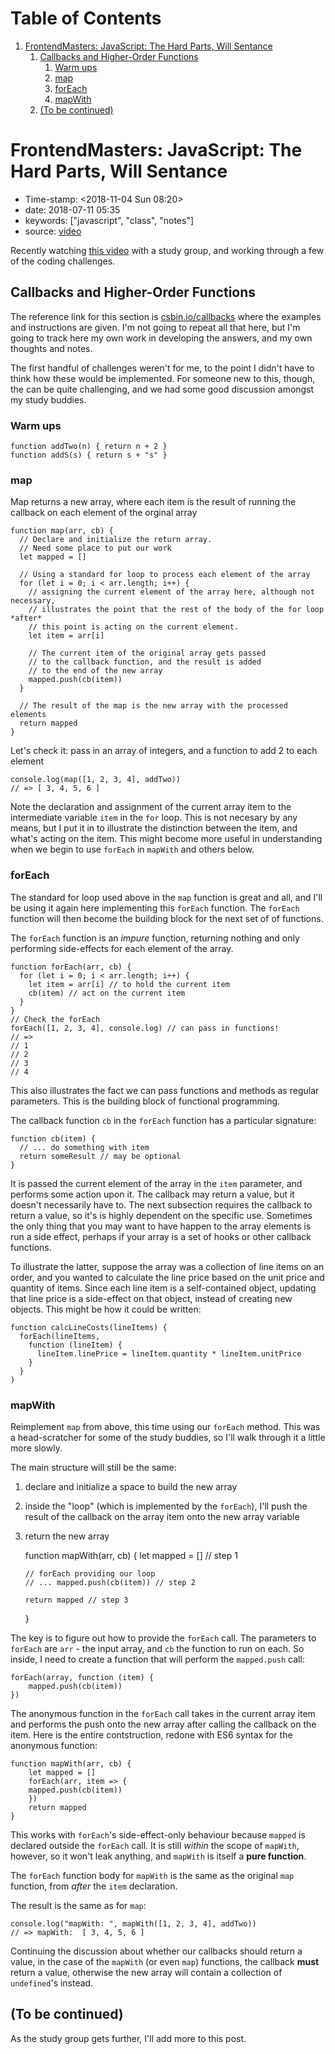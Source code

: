 
# Table of Contents

1.  [FrontendMasters: JavaScript: The Hard Parts, Will Sentance](#org5c92d76)
    1.  [Callbacks and Higher-Order Functions](#org80e3c58)
        1.  [Warm ups](#orgbe6d188)
        2.  [map](#org9639a9b)
        3.  [forEach](#orgb6558a2)
        4.  [mapWith](#org634b817)
    2.  [(To be continued)](#org08ee52a)


<a id="org5c92d76"></a>

# FrontendMasters: JavaScript: The Hard Parts, Will Sentance

-   Time-stamp: <span class="timestamp-wrapper"><span class="timestamp">&lt;2018-11-04 Sun 08:20&gt;</span></span>
-   date: 2018-07-11 05:35
-   keywords: ["javascript", "class", "notes"]
-   source: [video](https://frontendmasters.com/courses/javascript-hard-parts/)

Recently watching [this video](https://frontendmasters.com/courses/javascript-hard-parts/) with a study group, and working through a few of the coding challenges.


<a id="org80e3c58"></a>

## Callbacks and Higher-Order Functions

The reference link for this section is [csbin.io/callbacks](https://csbin.io/callbacks) where the examples and instructions are given. I'm not going to repeat all that here, but I'm going to track here my own work in developing the answers, and my own thoughts and notes.

The first handful of challenges weren't for me, to the point I didn't have to think how these would be implemented. For someone new to this, though, the can be quite challenging, and we had some good discussion amongst my study buddies.


<a id="orgbe6d188"></a>

### Warm ups

    function addTwo(n) { return n + 2 }
    function addS(s) { return s + "s" }


<a id="org9639a9b"></a>

### map

Map returns a new array, where each item is the result of running the callback on each element of the orginal array

    function map(arr, cb) {
      // Declare and initialize the return array.
      // Need some place to put our work
      let mapped = []
    
      // Using a standard for loop to process each element of the array
      for (let i = 0; i < arr.length; i++) {
        // assigning the current element of the array here, although not necessary,
        // illustrates the point that the rest of the body of the for loop *after*
        // this point is acting on the current element.
        let item = arr[i]
    
        // The current item of the original array gets passed
        // to the callback function, and the result is added
        // to the end of the new array
        mapped.push(cb(item))
      }
    
      // The result of the map is the new array with the processed elements
      return mapped
    }

Let's check it: pass in an array of integers, and a function to add 2 to each element

    console.log(map([1, 2, 3, 4], addTwo))
    // => [ 3, 4, 5, 6 ]

Note the declaration and assignment of the current array item to the intermediate variable `item` in the `for` loop. This is not necesary by any means, but I put it in to illustrate the distinction between the item, and what's acting on the item. This might become more useful in understanding when we begin to use `forEach` in `mapWith` and others below.


<a id="orgb6558a2"></a>

### forEach

The standard for loop used above in the `map` function is great and all, and I'll be using it again here implementing this `forEach` function. The `forEach` function will then become the building block for the next set of of functions.

The `forEach` function is an *impure* function, returning nothing and only performing side-effects for each element of the array.

    function forEach(arr, cb) {
      for (let i = 0; i < arr.length; i++) {
        let item = arr[i] // to hold the current item
        cb(item) // act on the current item
      }
    }
    // Check the forEach
    forEach([1, 2, 3, 4], console.log) // can pass in functions!
    // =>
    // 1
    // 2
    // 3
    // 4

This also illustrates the fact we can pass functions and methods as regular parameters. This is the building block of functional programming.

The callback function `cb` in the `forEach` function has a particular signature:

    function cb(item) {
      // ... do something with item
      return someResult // may be optional
    }

It is passed the current element of the array in the `item` parameter, and performs some action upon it. The callback may return a value, but it doesn't necessarily have to. The next subsection requires the callback to return a value, so it's is highly dependent on the specific use. Sometimes the only thing that you may want to have happen to the array elements is run a side effect, perhaps if your array is a set of hooks or other callback functions.

To illustrate the latter, suppose the array was a collection of line items on an order, and you wanted to calculate the line price based on the unit price and quantity of items. Since each line item is a self-contained object, updating that line price is a side-effect on that object, instead of creating new objects. This might be how it could be written:

    function calcLineCosts(lineItems) {
      forEach(lineItems,
        function (lineItem) {
          lineItem.linePrice = lineItem.quantity * lineItem.unitPrice
        }
      }
    )


<a id="org634b817"></a>

### mapWith

Reimplement `map` from above, this time using our `forEach` method. This was a head-scratcher for some of the study buddies, so I'll walk through it a little more slowly.

The main structure will still be the same:

1.  declare and initialize a space to build the new array
2.  inside the "loop" (which is implemented by the `forEach`), I'll push the result of the callback on the array item onto the new array variable
3.  return the new array

    function mapWith(arr, cb) {
        let mapped = [] // step 1
    
        // forEach providing our loop
        // ... mapped.push(cb(item)) // step 2
    
        return mapped // step 3
    }

The key is to figure out how to provide the `forEach` call. The parameters to `forEach` are `arr` - the input array, and `cb` the function to run on each. So inside, I need to create a function that will perform the `mapped.push` call:

    forEach(array, function (item) {
        mapped.push(cb(item))
    })

The anonymous function in the `forEach` call takes in the current array item and performs the push onto the new array after calling the callback on the item. Here is the entire contstruction, redone with ES6 syntax for the anonymous function:

    function mapWith(arr, cb) {
        let mapped = []
        forEach(arr, item => {
    	mapped.push(cb(item))
        })
        return mapped
    }

This works with `forEach`'s side-effect-only behaviour because `mapped` is declared outside the `forEach` call. It is still *within* the scope of `mapWith`, however, so it won't leak anything, and `mapWith` is itself a **pure function**.

The `forEach` function body for `mapWith` is the same as the original `map` function, from *after* the `item` declaration.

The result is the same as for `map`:

    console.log("mapWith: ", mapWith([1, 2, 3, 4], addTwo))
    // => mapWith:  [ 3, 4, 5, 6 ]

Continuing the discussion about whether our callbacks should return a value, in the case of the `mapWith` (or even `map`) functions, the callback **must** return a value, otherwise the new array will contain a collection of `undefined`'s instead.


<a id="org08ee52a"></a>

## (To be continued)

As the study group gets further, I'll add more to this post.

